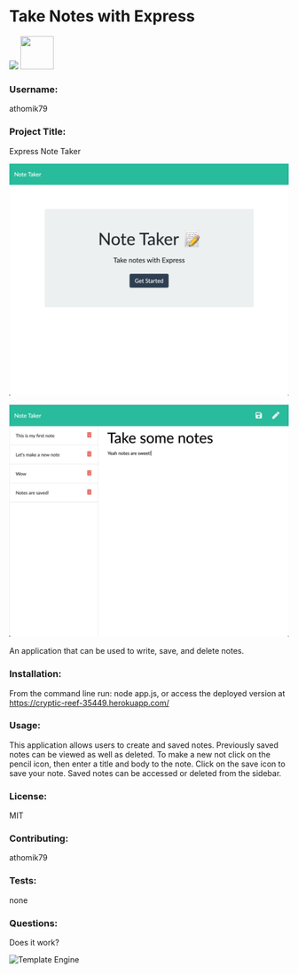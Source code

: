 # Take Notes with Express

<img src="https://img.shields.io/badge/License-MIT-yellow.svg">

<img src="https://avatars.githubusercontent.com/u/55367871?" height="60px" width="60px">

### Username:

athomik79

### Project Title:

Express Note Taker


![Template Engine Home](https://github.com/athomik79/11-Express-Note-Taker/blob/master/note_taker_home.png)

![Template Engine Notes](https://github.com/athomik79/11-Express-Note-Taker/blob/master/note_taker_notes.png)

An application that can be used to write, save, and delete notes.

### Installation:

From the command line run: node app.js, or access the deployed version at https://cryptic-reef-35449.herokuapp.com/

### Usage:

This application allows users to create and saved notes. Previously saved notes can be viewed as well as deleted. To make a new not click on the pencil icon, then enter a title and body to the note. Click on the save icon to save your note. Saved notes can be accessed or deleted from the sidebar.

### License:

MIT

### Contributing:

athomik79

### Tests:

none

### Questions:

Does it work?

![Template Engine](https://github.com/athomik79/10-Template-Engine-Employee-Summary/blob/master/Template%20Engine.gif)